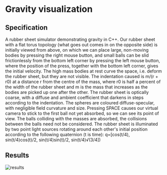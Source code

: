 # Gravity visualization

## Specification

A rubber sheet simulator demonstrating gravity in C++. Our rubber sheet with a flat torus topology (what goes out comes in on the opposite side) is initially viewed from above, on which we can place large, non-moving bodies by pressing the right mouse button, and small balls can be slid frictionlessly from the bottom left corner by pressing the left mouse button, where the position of the press, together with the bottom left corner, gives the initial velocity. The high mass bodies at rest curve the space, i.e. deform the rubber sheet, but they are not visible. The indentation caused is m/(r + r0) at a distance r from the centre of the mass, where r0 is half a percent of the width of the rubber sheet and m is the mass that increases as the bodies are picked up one after the other. The rubber sheet is optically coarse, with a diffuse and ambient coefficient that darkens in steps according to the indentation. The spheres are coloured diffuse-specular, with negligible field curvature and size. Pressing SPACE causes our virtual camera to stick to the first ball not yet absorbed, so we can see its point of view. The balls colliding with the masses are absorbed, the collisions between the balls need not be considered. The rubber sheet is illuminated by two point light sources rotating around each other's initial position according to the following quaternion (t is time): q=[cos(t/4), sin(t/4)cos(t)/2, sin(t/4)sin(t)/2, sin(t/4)√(3/4])

## Results
![results](results.gif)
